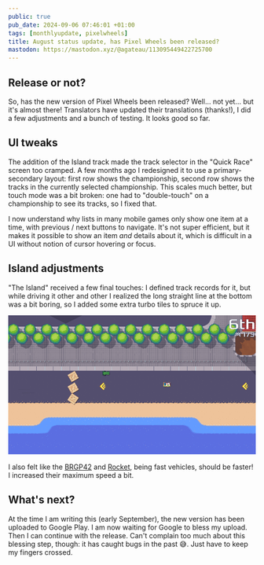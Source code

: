 ```yaml
---
public: true
pub_date: 2024-09-06 07:46:01 +01:00
tags: [monthlyupdate, pixelwheels]
title: August status update, has Pixel Wheels been released?
mastodon: https://mastodon.xyz/@agateau/113095449422725700
---
```


## Release or not?

So, has the new version of Pixel Wheels been released? Well... not yet... but it's almost there! Translators have updated their translations (thanks!), I did a few adjustments and a bunch of testing. It looks good so far.

## UI tweaks

The addition of the Island track made the track selector in the "Quick Race" screen too cramped. A few months ago I redesigned it to use a primary-secondary layout: first row shows the championship, second row shows the tracks in the currently selected championship. This scales much better, but touch mode was a bit broken: one had to "double-touch" on a championship to see its tracks, so I fixed that.

I now understand why lists in many mobile games only show one item at a time, with previous / next buttons to navigate. It's not super efficient, but it makes it possible to show an item *and* details about it, which is difficult in a UI without notion of cursor hovering or focus.

## Island adjustments

"The Island" received a few final touches: I defined track records for it, but while driving it other and other I realized the long straight line at the bottom was a bit boring, so I added some extra turbo tiles to spruce it up.

![The straight line, featuring new turbo tiles](island-turbo.png)

<!-- break -->

I also felt like the [BRGP42][] and [Rocket][], being fast vehicles, should be faster! I increased their maximum speed a bit.

[BRGP42]: /projects/pixelwheels/vehicles/#brgp42
[Rocket]: /projects/pixelwheels/vehicles/#rocket

## What's next?

At the time I am writing this (early September), the new version has been uploaded to Google Play. I am now waiting for Google to bless my upload. Then I can continue with the release. Can't complain too much about this blessing step, though: it has caught bugs in the past 😅. Just have to keep my fingers crossed.

